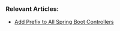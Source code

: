 ### Relevant Articles:

- [Add Prefix to All Spring Boot Controllers](https://www.baeldung.com/spring-boot-controllers-add-prefix)
